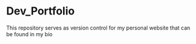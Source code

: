 # Dev_Portfolio
This repository serves as version control for my personal website that can be found in my bio
